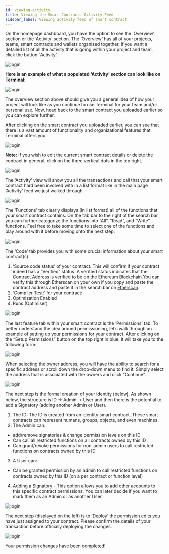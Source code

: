```yaml
---
id: viewing-activity
title: Viewing the Smart Contracts Activity Feed
sidebar_label: Viewing activity feed of smart contract
---
```


On the homepage dashboard, you have the option to see the ‘Overview’ section or the ‘Activity’ section. The ‘Overview’ has all of your projects, teams, smart contracts and wallets organized together. If you want a detailed list of all the activity that is going within your project and team, click the button “Activity”. 

 ![login](assets/images/intro/introc1.png)


**Here is an example of what a populated ‘Activity’ section can look like on Terminal:**  

 ![login](assets/images/intro/introc2.png)


The overview section above should give you a general idea of how your project will look like as you continue to use Terminal for your team and/or personal use. Now, head back to the smart contract you uploaded earlier so you can explore further. 

After clicking on the smart contract you uploaded earlier, you can see that there is a vast amount of functionality and organizational features that Terminal offers you. 

![login](assets/images/intro/introc3.png)

**Note:** If you wish to edit the current smart contract details or delete the contract in general, click on the three vertical dots in the top right. 


![login](assets/images/intro/introc4.png)

The ‘Activity’ view will show you all the transactions and call that your smart contract hard been involved with in a list format like in the main page ‘Activity’ feed we just walked through. 

![login](assets/images/intro/introc5.png)

The ‘Functions’ tab clearly displays (in list format) all of the functions that your smart contract contains. On the tab bar to the right of the search bar, you can further categorize the functions into “All”, “Read”, and “Write” functions. Feel free to take some time to select one of the functions and play around with it before moving onto the next step. 

![login](assets/images/intro/introc6.png)

The ‘Code’ tab provides you with some crucial information about your smart contract(s).
1. ‘Source code status’ of your contract. This will confirm if your contract indeed has a “Verified” status. A verified status indicates that the Contract Address is verified to be on the Ethereum Blockchain.You can verify this through Etherscan on your own if you copy and paste the contract address and paste it in the search bar on [Etherscan](https://etherscan.io/). 
2. ‘Compiler Test:’ for your contract:
3. Optimization Enabled 
4. Runs (Optimiser) 

![login](assets/images/intro/introc7.png)

The last feature tab within your smart contract is the ‘Permissions’ tab. To better understand the idea around permissioning, let’s walk through an example of setting up your permissions for your contract. After clicking on the “Setup Permissions” button on the top right in blue, it will take you to the following form: 

![login](assets/images/intro/introc8.png)

When selecting the owner address, you will have the ability to search for a specific address or scroll down the drop-down menu to find it. Simply select the address that is associated with the owners and click “Continue”. 

![login](assets/images/intro/introc9.png)

The next step is the formal creation of your identity (below).  As shown below, the structure is ID →  Admin →  User and then there is the potential to add a Signatory (adding another Admin or User). 

1. The ID:  The ID is created from an identity smart contract. These smart contracts can represent humans, groups, objects, and even machines.
2. The Admin can: 
- add/remove signatories & change permission levels on this ID
- Can call all restricted functions on all contracts owned by this ID
- Can grant/revoke permissions for non-admin users to call restricted functions on contracts owned by this ID
3. A User can: 
- Can be granted permission by an admin to call restricted functions on contracts owned by this ID (on a per contract or function level)
4. Adding a Signatory - This option allows you to add other accounts to this specific contract permissions. You can later decide if you want to mark them as an Admin or as another User. 


![login](assets/images/intro/introc10.png)



The next step (displayed on the left) is to ‘Deploy’ the permission edits you have just assigned to your contract. Please confirm the details of your transaction before officially deploying the changes. 

![login](assets/images/intro/introc11.png)

Your permission changes have been completed! 









